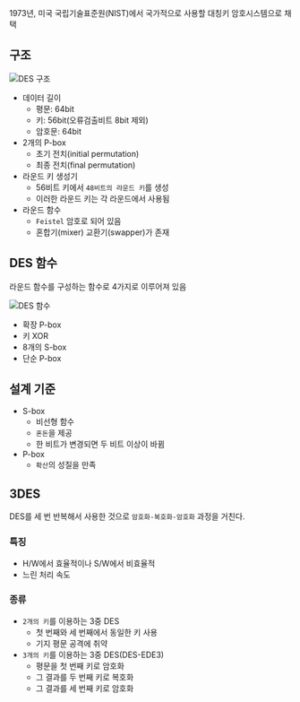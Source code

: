 1973년, 미국 국립기술표준원(NIST)에서 국가적으로 사용할 대칭키 암호시스템으로 채택

구조
---

![DES 구조](https://vanslog.s3.ap-northeast-2.amazonaws.com/image/security/2020-05-24-17-42-53.png)

- 데이터 길이
  - 평문: 64bit
  - 키: 56bit(오류검출비트 8bit 제외)
  - 암호문: 64bit
- 2개의 P-box
  - 초기 전치(initial permutation)
  - 최종 전치(final permutation)
- 라운드 키 생성기
  - 56비트 키에서 `48비트의 라운드 키`를 생성
  - 이러한 라운드 키는 각 라운드에서 사용됨
- 라운드 함수
  - `Feistel` 암호로 되어 있음
  - 혼합기(mixer) 교환기(swapper)가 존재

DES 함수
---

라운드 함수를 구성하는 함수로 4가지로 이루어져 있음

![DES 함수](https://vanslog.s3.ap-northeast-2.amazonaws.com/image/security/2020-05-24-19-45-56.png)

- 확장 P-box
- 키 XOR
- 8개의 S-box
- 단순 P-box

설계 기준
---

- S-box
  - 비선형 함수
  - `혼돈`을 제공
  - 한 비트가 변경되면 두 비트 이상이 바뀜
- P-box
  - `확산`의 성질을 만족

3DES
---

DES를 세 번 반복해서 사용한 것으로 `암호화-복호화-암호화` 과정을 거친다.

### 특징

- H/W에서 효율적이나 S/W에서 비효율적
- 느린 처리 속도

### 종류

- `2개의 키`를 이용하는 3중 DES
  - 첫 번째와 세 번째에서 동일한 키 사용
  - 기지 평문 공격에 취약
- `3개의 키`를 이용하는 3중 DES(DES-EDE3)
  - 평문을 첫 번째 키로 암호화
  - 그 결과를 두 번째 키로 복호화
  - 그 결과를 세 번째 키로 암호화
